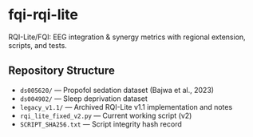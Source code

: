# fqi-rqi-lite
RQI-Lite/FQI: EEG integration &amp; synergy metrics with regional extension, scripts, and tests.

## Repository Structure
- `ds005620/` — Propofol sedation dataset (Bajwa et al., 2023)
- `ds004902/` — Sleep deprivation dataset
- `legacy_v1.1/` — Archived RQI-Lite v1.1 implementation and notes
- `rqi_lite_fixed_v2.py` — Current working script (v2)
- `SCRIPT_SHA256.txt` — Script integrity hash record
